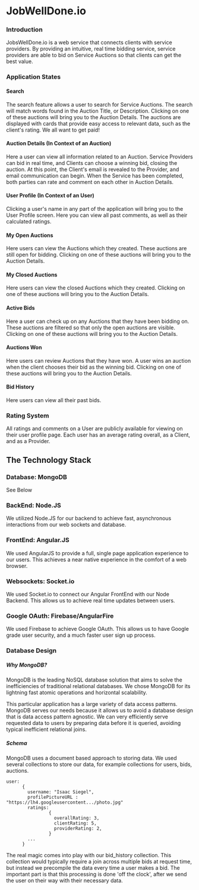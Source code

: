 # JobWellDone.io
### Introduction
JobsWellDone.io is a web service that connects clients with service providers.
By providing an intuitive, real time bidding service, service providers are able
to bid on Service Auctions so that clients can get the best value.


### Application States
#### Search
The search feature allows a user to search for Service Auctions.
The search will match words found in the Auction Title, or Description.
Clicking on one of these auctions will bring you to the Auction Details.
The auctions are displayed with cards that provide easy access to relevant data,
 such as the client's rating. We all want to get paid!

#### Auction Details (In Context of an Auction)
Here a user can view all information related to an Auction. Service Providers can bid in real time, and Clients can choose a winning bid, closing the auction.
At this point, the Client's email is revealed to the Provider, and email communication can begin.
When the Service has been completed, both parties can rate and comment on each other in Auction Details.

#### User Profile (In Context of an User)
Clicking a user's name in any part of the application will bring you to the User Profile screen. Here you can view all past comments, as well as their calculated ratings.

#### My Open Auctions
Here users can view the Auctions which they created. These auctions are still
open for bidding. Clicking on one of these auctions will bring you to the
Auction Details.

#### My Closed Auctions
Here users can view the closed Auctions which they created. Clicking on one of these auctions will bring you to the
Auction Details.

#### Active Bids
Here a user can check up on any Auctions that they have been bidding on.
These auctions are filtered so that only the open auctions are visible.
Clicking on one of these auctions will bring you to the
Auction Details.

#### Auctions Won
Here users can review Auctions that they have won. A user wins an auction
when the client chooses their bid as the winning bid.
Clicking on one of these auctions will bring you to the
Auction Details.

#### Bid History
Here users can view all their past bids.

### Rating System
All ratings and comments on a User are publicly available for viewing on their user profile page. Each user has an average rating overall, as a Client, and as a Provider.

## The Technology Stack

### Database: MongoDB
See Below

### BackEnd: Node.JS
We utilized Node.JS for our backend to achieve fast, asynchronous interactions from our web sockets and database.
### FrontEnd: Angular.JS
We used AngularJS to provide a full, single page application experience to our users. This achieves a near native experience in the comfort of a web browser.

### Websockets: Socket.io
We used Socket.io to connect our Angular FrontEnd with our Node Backend. This allows us to achieve real time updates between users.

### Google OAuth: Firebase/AngularFire
We used Firebase to achieve Google OAuth. This allows us to have Google grade user security, and a much faster user sign up process.

### Database Design
##### Why MongoDB?
MongoDB is the leading NoSQL database solution that aims to solve the
inefficiencies of traditional relational databases. We chose MongoDB for its
lightning fast atomic operations and horizontal scalability.

This particular application has a large variety of data access patterns.
MongoDB serves our needs because it allows us to avoid a database design that is
data access pattern agnostic. We can very efficiently serve requested data to
users by preparing data before it is queried, avoiding typical inefficient
relational  joins.

##### Schema
MongoDB uses a document based approach to storing data.
We used several collections to store our data,
for example collections for users, bids, auctions.

```
user:
      {
        username: "Isaac Siegel",
        profilePictureURL : "https://lh4.googleusercontent.../photo.jpg"
        ratings:
                {
                  overallRating: 3,
                  clientRating: 5,
                  providerRating: 2,
                }
        ...
      }
```

The real magic comes into play with our bid_history collection. This collection
would typically require a join across multiple bids at request time, but instead
we precompile the data every time a user makes a bid. The important part is that
this processing is done 'off the clock', after we send the user on their way
with their necessary data.
